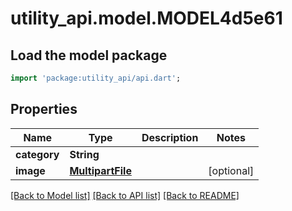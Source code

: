 # utility_api.model.MODEL4d5e61

## Load the model package
```dart
import 'package:utility_api/api.dart';
```

## Properties
Name | Type | Description | Notes
------------ | ------------- | ------------- | -------------
**category** | **String** |  | 
**image** | [**MultipartFile**](MultipartFile.md) |  | [optional] 

[[Back to Model list]](../README.md#documentation-for-models) [[Back to API list]](../README.md#documentation-for-api-endpoints) [[Back to README]](../README.md)


